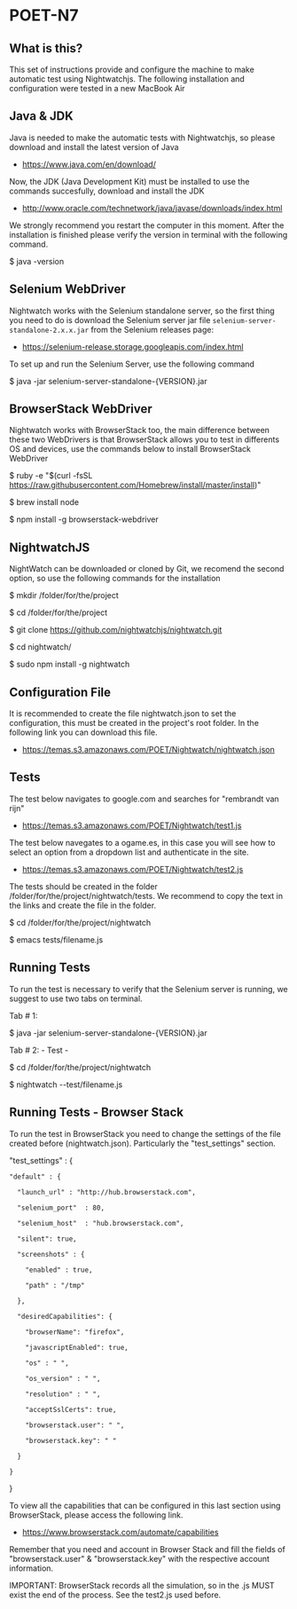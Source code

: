 # POET-N7 

What is this?
--------------

This set of instructions provide and configure the machine to make
automatic test using Nightwatchjs. The following installation and configuration were tested in a new MacBook Air

Java & JDK
--------------

Java is needed to make the automatic tests with Nightwatchjs, so please download and install the latest version of Java
- https://www.java.com/en/download/

Now, the JDK (Java Development Kit) must be installed to use the commands succesfully, download and install the JDK
- http://www.oracle.com/technetwork/java/javase/downloads/index.html

We strongly recommend you restart the computer in this moment. After the installation is finished please verify the version in terminal with the following command.

$ java -version

Selenium WebDriver
--------------

Nightwatch works with the Selenium standalone server, so the first thing you need to do is download the Selenium server jar file `selenium-server-standalone-2.x.x.jar` from the Selenium releases page:
- https://selenium-release.storage.googleapis.com/index.html

To set up and run the Selenium Server, use the following command

$ java -jar selenium-server-standalone-{VERSION}.jar

BrowserStack WebDriver
--------------

Nightwatch works with BrowserStack too, the main difference between these two WebDrivers is that BrowserStack allows you to test in differents OS and devices, use the commands below to install BrowserStack WebDriver

$ ruby -e "$(curl -fsSL https://raw.githubusercontent.com/Homebrew/install/master/install)"

$ brew install node

$ npm install -g browserstack-webdriver

NightwatchJS
--------------
NightWatch can be downloaded or cloned by Git, we recomend the second option, so use the following commands for the installation

$ mkdir /folder/for/the/project

$ cd /folder/for/the/project

$ git clone https://github.com/nightwatchjs/nightwatch.git

$ cd nightwatch/

$ sudo npm install -g nightwatch

Configuration File
--------------

It is recommended to create the file nightwatch.json to set the configuration, this must be created in the project's root folder. In the following link you can download this file.

- https://temas.s3.amazonaws.com/POET/Nightwatch/nightwatch.json

Tests
--------------

The test below navigates to google.com and searches for "rembrandt van rijn"

- https://temas.s3.amazonaws.com/POET/Nightwatch/test1.js

The test below navegates to a ogame.es, in this case you will see how to select an option from a dropdown list and authenticate in the site.

- https://temas.s3.amazonaws.com/POET/Nightwatch/test2.js

The tests should be created in the folder /folder/for/the/project/nightwatch/tests. We recommend to copy the text in the links and create the file in the folder.

$ cd /folder/for/the/project/nightwatch

$ emacs tests/filename.js

Running Tests
--------------

To run the test is necessary to verify that the Selenium server is running, we suggest to use two tabs on terminal.

Tab # 1:

$ java -jar selenium-server-standalone-{VERSION}.jar

Tab # 2: - Test - 

$ cd /folder/for/the/project/nightwatch

$ nightwatch --test/filename.js

Running Tests - Browser Stack
--------------

To run the test in BrowserStack you need to change the settings of the file created before (nightwatch.json). Particularly the "test_settings" section.

"test_settings" : {

    "default" : {
    
      "launch_url" : "http://hub.browserstack.com",
      
      "selenium_port"  : 80,
      
      "selenium_host"  : "hub.browserstack.com",
      
      "silent": true,
      
      "screenshots" : {
      
        "enabled" : true,
        
        "path" : "/tmp"
        
      },
      
      "desiredCapabilities": {
      
        "browserName": "firefox",
        
        "javascriptEnabled": true,
        
    	"os" : " ",
    	
    	"os_version" : " ",
    	
    	"resolution" : " ",
    	
        "acceptSslCerts": true,
        
        "browserstack.user": " ",
        
        "browserstack.key": " "
        
      }
      
    }
    
  }
 
To view all the capabilities that can be configured in this last section using BrowserStack, please access the following link.

- https://www.browserstack.com/automate/capabilities

Remember that you need and account in Browser Stack and fill the fields of "browserstack.user" & "browserstack.key" with the respective account information.

IMPORTANT: BrowserStack records all the simulation, so in the .js MUST exist the end of the process. See the test2.js used before.
